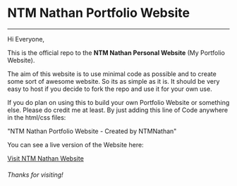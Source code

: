 <h1>NTM Nathan Portfolio Website</h1>
<hr>

Hi Everyone,

This is the official repo to the **NTM Nathan Personal Website** (My Portfolio Website).

The aim of this website is to use minimal code as possible and to create some sort of awesome website. So its as simple as it is. It should be very easy to host if you decide to fork the repo and use it for your own use.

If you do plan on using this to build your own Portfolio Website or something else. Please do credit me at least. By just adding this line of Code anywhere in the html/css files:

"NTM Nathan Portfolio Website - Created by NTMNathan"

You can see a live version of the Website here:

[Visit NTM Nathan Website](https://ntmnathan.glitch.me/)

<h6>Thanks for visiting!</h6>
